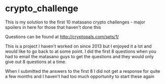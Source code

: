crypto_challenge
================

This is my solution to the first 10 matasano crypto challenges - major spoilers in here for those that haven't done this

Questions can be found at 
http://cryptopals.com/sets/1/

This is a project I haven't worked on since 2013 but I enjoyed it a lot and would like to go back to at some point. I did the first 8 questions when you had to email the matasano guys to get the questions and they would only give out 8 questions at a time.

When I submitted the answers to the first 8 I did not get a response for quite a few months and I haven't had too much opportunity to start these again
